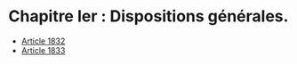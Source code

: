 # Chapitre Ier : Dispositions générales.

- [Article 1832](article-1832.md)
- [Article 1833](article-1833.md)
